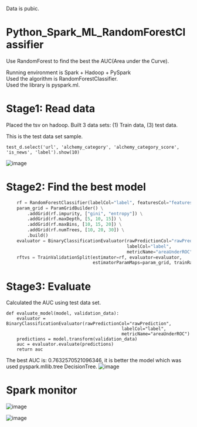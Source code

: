 Data is pubic.
# Python_Spark_ML_RandomForestClassifier
Use RandomForest to find the best the AUC(Area under the Curve).


Running environment is Spark + Hadoop + PySpark    
Used the algorithm is RandomForestClassifier.     
Used the library is pyspark.ml.    

# Stage1:  Read data
Placed the tsv on hadoop. Built 3 data sets: (1) Train data, (3) test data.

This is the test data set sample.
~~~
test_d.select('url', 'alchemy_category', 'alchemy_category_score', 'is_news', 'label').show(10)
~~~
![image](https://user-images.githubusercontent.com/75282285/195733643-a130cee3-e69d-48c5-8770-01c456bf9b4b.png)



# Stage2: Find the best model
~~~python
    rf = RandomForestClassifier(labelCol="label", featuresCol="features", numTrees=10)
    param_grid = ParamGridBuilder() \
        .addGrid(rf.impurity, ["gini", "entropy"]) \
        .addGrid(rf.maxDepth, [5, 10, 15]) \
        .addGrid(rf.maxBins, [10, 15, 20]) \
        .addGrid(rf.numTrees, [10, 20, 30]) \
        .build()
    evaluator = BinaryClassificationEvaluator(rawPredictionCol="rawPrediction",
                                              labelCol="label",
                                              metricName="areaUnderROC")
    rftvs = TrainValidationSplit(estimator=rf, evaluator=evaluator,
                                 estimatorParamMaps=param_grid, trainRatio=0.8)
~~~

# Stage3: Evaluate
Calculated the AUC using test data set. 
~~~
def evaluate_model(model, validation_data):
    evaluator = BinaryClassificationEvaluator(rawPredictionCol="rawPrediction",
                                            labelCol="label",
                                            metricName="areaUnderROC")
    predictions = model.transform(validation_data)
    auc = evaluator.evaluate(predictions)
    return auc
~~~
The best AUC is: 0.7632570521096346, it is better the model which was used pyspark.mllib.tree DecisionTree.
![image](https://user-images.githubusercontent.com/75282285/195732833-3313f096-033d-481b-8d3b-bb638facbb2a.png)


# Spark monitor

![image](https://user-images.githubusercontent.com/75282285/195733514-e300fbb5-b9d8-4322-8aac-a3e83395fa8c.png)

![image](https://user-images.githubusercontent.com/75282285/195733275-dccde786-d75b-4cac-b654-38e4c99313a7.png)



